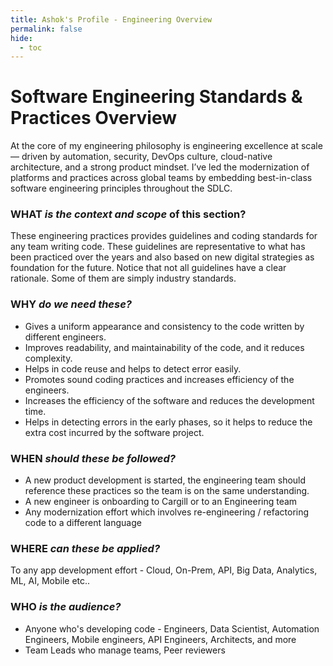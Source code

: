 ```yaml
---
title: Ashok's Profile - Engineering Overview
permalink: false
hide:
  - toc
---
```


# Software Engineering Standards & Practices Overview

At the core of my engineering philosophy is engineering excellence at scale — driven by automation, security, DevOps culture, cloud-native architecture, and a strong product mindset. I’ve led the modernization of platforms and practices across global teams by embedding best-in-class software engineering principles throughout the SDLC.

### **WHAT** _is the context and scope_ of this section?

These engineering practices provides guidelines and coding standards for any team writing code. These guidelines are representative to what has been practiced over the years and also based on new digital strategies as foundation for the future. Notice that not all guidelines have a clear rationale. Some of them are simply industry standards. 

### **WHY** _do we need these?_

- Gives a uniform appearance and consistency to the code written by different engineers.
- Improves readability, and maintainability of the code, and it reduces complexity.
- Helps in code reuse and helps to detect error easily.
- Promotes sound coding practices and increases efficiency of the engineers.
- Increases the efficiency of the software and reduces the development time.
- Helps in detecting errors in the early phases, so it helps to reduce the extra cost incurred by the software project.

### **WHEN** _should these be followed?_

- A new product development is started, the engineering team should reference these practices so the team is on the same understanding.
- A new engineer is onboarding to Cargill or to an Engineering team
- Any modernization effort which involves re-engineering / refactoring code to a different language

### **WHERE** _can these be applied?_

To any app development effort - Cloud, On-Prem, API, Big Data, Analytics, ML, AI, Mobile etc..

### **WHO** _is the audience?_

- Anyone who's developing code - Engineers, Data Scientist, Automation Engineers, Mobile engineers, API Engineers, Architects, and more
- Team Leads who manage teams, Peer reviewers